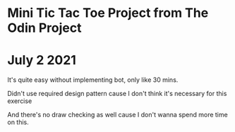 # Mini Tic Tac Toe Project from The Odin Project

# July 2 2021

It's quite easy without implementing bot, only like 30 mins.

Didn't use required design pattern cause I don't think it's necessary for this exercise

And there's no draw checking as well cause I don't wanna spend more time on this.
